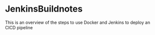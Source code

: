 # JenkinsBuildnotes
This is an overview of the steps to use Docker and Jenkins to deploy an CICD pipeline
